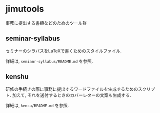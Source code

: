 # jimutools

事務に提出する書類などのためのツール群


## seminar-syllabus

セミナーのシラバスをLaTeXで書くためのスタイルファイル.

詳細は,
`semianr-syllabus/README.md`
を参照.

## kenshu

研修の手続きの際に事務に提出するワードファイルを生成するためのスクリプト.
加えて, それを送付するときのカバーレターの文案も生成する.

詳細は,
`kensu/README.md`
を参照.
